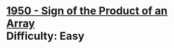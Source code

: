 # [1950 - Sign of the Product of an Array](https://leetcode.com/problems/sign-of-the-product-of-an-array/) </br> Difficulty: Easy